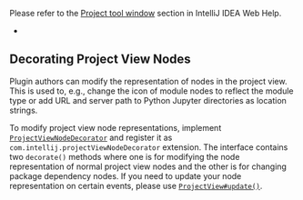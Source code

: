 [//]: # (title: Project View)

<!-- Copyright 2000-2022 JetBrains s.r.o. and other contributors. Use of this source code is governed by the Apache 2.0 license that can be found in the LICENSE file. -->

Please refer to the [Project tool window](https://www.jetbrains.com/help/idea/project-tool-window.html) section in IntelliJ IDEA Web Help.

* [](tree_structure_view.md)

## Decorating Project View Nodes

Plugin authors can modify the representation of nodes in the project view.
This is used to, e.g., change the icon of module nodes to reflect the module type or add URL and server path
to Python Jupyter directories as location strings.

To modify project view node representations, implement
[`ProjectViewNodeDecorator`](upsource:///platform/lang-impl/src/com/intellij/ide/projectView/ProjectViewNodeDecorator.java)
and register it as `com.intellij.projectViewNodeDecorator` extension.
The interface contains two `decorate()` methods where one is for modifying the node representation
of normal project view nodes and the other is for changing package dependency nodes.
If you need to update your node representation on certain events, please use
[`ProjectView#update()`](upsource:///platform/lang-impl/src/com/intellij/ide/projectView/ProjectView.java).
